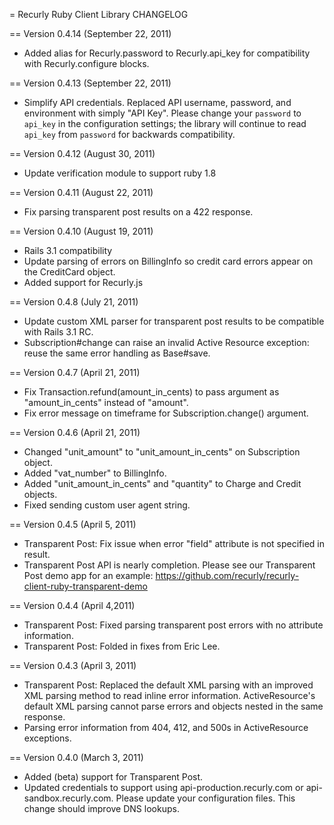 = Recurly Ruby Client Library CHANGELOG

== Version 0.4.14 (September 22, 2011)

- Added alias for Recurly.password to Recurly.api_key for compatibility with Recurly.configure blocks.

== Version 0.4.13 (September 22, 2011)

- Simplify API credentials. Replaced API username, password, and environment with simply "API Key".
  Please change your `password` to `api_key` in the configuration settings; the library will continue
  to read `api_key` from `password` for backwards compatibility.

== Version 0.4.12 (August 30, 2011)

- Update verification module to support ruby 1.8 

== Version 0.4.11 (August 22, 2011)

- Fix parsing transparent post results on a 422 response.

== Version 0.4.10 (August 19, 2011)

- Rails 3.1 compatibility
- Update parsing of errors on BillingInfo so credit card errors appear on the CreditCard object.
- Added support for Recurly.js

== Version 0.4.8 (July 21, 2011)

- Update custom XML parser for transparent post results to be compatible with Rails 3.1 RC.
- Subscription#change can raise an invalid Active Resource exception: reuse the same error handling as Base#save.

== Version 0.4.7 (April 21, 2011)

- Fix Transaction.refund(amount_in_cents) to pass argument as "amount_in_cents" instead of "amount".
- Fix error message on timeframe for Subscription.change() argument.

== Version 0.4.6 (April 21, 2011)

- Changed "unit_amount" to "unit_amount_in_cents" on Subscription object.
- Added "vat_number" to BillingInfo.
- Added "unit_amount_in_cents" and "quantity" to Charge and Credit objects.
- Fixed sending custom user agent string.

== Version 0.4.5 (April 5, 2011)

- Transparent Post: Fix issue when error "field" attribute is not specified in result.
- Transparent Post API is nearly completion. Please see our Transparent Post demo app for an example: https://github.com/recurly/recurly-client-ruby-transparent-demo

== Version 0.4.4 (April 4,2011)

- Transparent Post: Fixed parsing transparent post errors with no attribute information.
- Transparent Post: Folded in fixes from Eric Lee.

== Version 0.4.3 (April 3, 2011)

- Transparent Post: Replaced the default XML parsing with an improved XML parsing method to read inline error information. ActiveResource's default XML parsing cannot parse errors and objects nested in the same response.
- Parsing error information from 404, 412, and 500s in ActiveResource exceptions.

== Version 0.4.0 (March 3, 2011)

- Added (beta) support for Transparent Post.
- Updated credentials to support using api-production.recurly.com or api-sandbox.recurly.com. Please update your configuration files. This change should improve DNS lookups.

